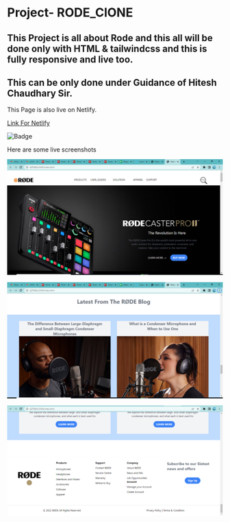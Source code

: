 # Project- RODE_ClONE
## This Project is all about Rode and this all will be done only with  HTML & tailwindcss and this is fully responsive and live too.

## This can be only done under Guidance of Hitesh Chaudhary Sir.


This Page is also live on Netlify.

[Link For Netlify](https://rode-paragsawai.netlify.app/) 

![Badge](https://img.shields.io/badge/Project%20About-RODE__CLONE-brightgreen)

Here are some live screenshots

![](./images/s1.png)


![](./images/s2.PNG) 

![](./images/s3.PNG)
